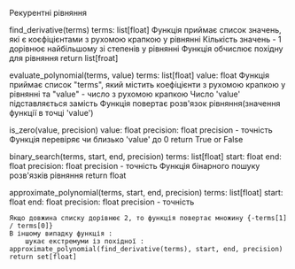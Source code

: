 Рекурентні рівняння

find_derivative(terms)
    terms: list[float]
    Функція приймає список значень, які є коєфіцієнтами з рухомою крапкою у рівнянні
    Кількість значень - 1  дорівнює найбільшому зі степенів у рівнянні
    Функція обчислює похідну для рівняння
    return list[froat]

evaluate_polynomial(terms, value)
    terms: list[float]
    value: float
    Функція приймає список "terms", який містить коефіцієнти з рухомою крапкою у рівнянні 
    та "value" - число з рухомою крапкою
    Число 'value' підставляється замість 
    Функція повертає розв'язок рівняння(значення функції в точці 'value')

is_zero(value, precision) 
    value: float
    precision: float
    precision - точність
    Функція перевіряє чи близько 'value' до 0
    return True or False

binary_search(terms, start, end, precision)
    terms: list[float]
    start: float
    end: float
    precision: float
    precision - точність
    Функція бінарного пошуку розв'язків рівняння
    return float

approximate_polynomial(terms, start, end, precision)
    terms: list[float]
    start: float
    end: float
    precision: float
    precision - точність

    Якщо довжина списку дорівнює 2, то функція повертає множину {-terms[1] / terms[0]}
    В іншому випадку функція :
        шукає екстремуми із похідної : approximate_polynomial(find_derivative(terms), start, end, precision)
    return set[float]
